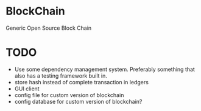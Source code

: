 # BlockChain
Generic Open Source Block Chain



# TODO
* Use some dependency management system. Preferably something that also has a testing framework built in.
* store hash instead of complete transaction in ledgers
* GUI client
* config file for custom version of blockchain
* config database for custom version of blockchain?